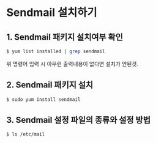 # Sendmail 설치하기

## 1. Sendmail 패키지 설치여부 확인
```sh
$ yum list installed | grep sendmail
```
위 명령어 입력 시 아무런 출력내용이 없다면 설치가 안된것.

## 2. Sendmail 패키지 설치
```sh
$ sudo yum install sendmail
```

## 3. Sendmail 설정 파일의 종류와 설정 방법
```sh
$ ls /etc/mail
```




